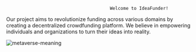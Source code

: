                                            Welcome to IdeaFunder! 
Our project aims to revolutionize funding across various domains by creating a decentralized crowdfunding platform. We believe in empowering individuals and organizations to turn their ideas into reality.

![metaverse-meaning](https://github.com/soumya-maheshwari/Hack_Unicorn/assets/108194334/a4b756cc-bb01-43f7-b0d8-24df0b67f2a5)
